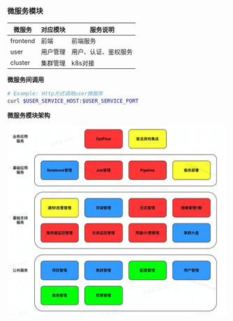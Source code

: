 ### 微服务模块

| 微服务 | 对应模块 | 服务说明 |
| ---- | ---- | ---- |
| frontend | 前端 | 前端服务 |
| user | 用户管理 | 用户、认证、鉴权服务 |
| cluster | 集群管理 | k8s对接 |

**微服务间调用**
```bash
# Example: Http方式调用user微服务
curl $USER_SERVICE_HOST:$USER_SERVICE_PORT
```

**微服务模块架构**

![架构图](doc/source/architecture.jpeg)